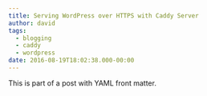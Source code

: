 ```yaml
---
title: Serving WordPress over HTTPS with Caddy Server
author: david
tags:
  - blogging
  - caddy
  - wordpress
date: 2016-08-19T18:02:38.000-00:00
---
```


This is part of a post with YAML front matter.
